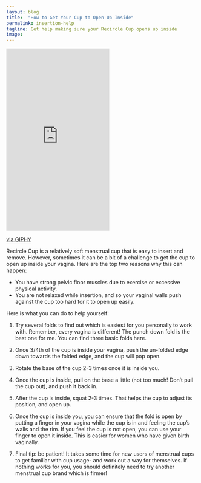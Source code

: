 ```yaml
---
layout: blog
title:  "How to Get Your Cup to Open Up Inside"
permalink: insertion-help
tagline: Get help making sure your Recircle Cup opens up inside
image:
---
```


<iframe src="https://giphy.com/embed/mAdhOCDumdrOWS5mtL" width="272" height="480" frameBorder="0" class="giphy-embed" allowFullScreen></iframe><p><a href="https://giphy.com/gifs/mAdhOCDumdrOWS5mtL">via GIPHY</a></p>

Recircle Cup is a relatively soft menstrual cup that is easy to insert and remove. However, sometimes it can be a bit of a challenge to get the cup to open up inside your vagina. Here are the top two reasons why this can happen:

* You have strong pelvic floor muscles due to exercise or excessive physical activity.
* You are not relaxed while insertion, and so your vaginal walls push against the cup too hard for it to open up easily.

Here is what you can do to help yourself:

1. Try several folds to find out which is easiest for you personally to work with. Remember, every vagina is different! The punch down fold is the best one for me. You can find three basic folds here.

2.  Once 3/4th of the cup is inside your vagina, push the un-folded edge down towards the folded edge, and the cup will pop open.

3.  Rotate the base of the cup 2-3 times once it is inside you.

4.  Once the cup is inside, pull on the base a little (not too much! Don’t pull the cup out), and push it back in.

5.  After the cup is inside, squat 2-3 times. That helps the cup to adjust its position, and open up.

6.  Once the cup is inside you, you can ensure that the fold is open by putting a finger in your vagina while the cup is in and feeling the cup’s walls and the rim. If you feel the cup is not open, you can use your finger to open it inside. This is easier for women who have given birth vaginally.

7.  Final tip: be patient! It takes some time for new users of menstrual cups to get familiar with cup usage- and work out a way for themselves.
If nothing works for you, you should definitely need to try another menstrual cup brand which is firmer!
